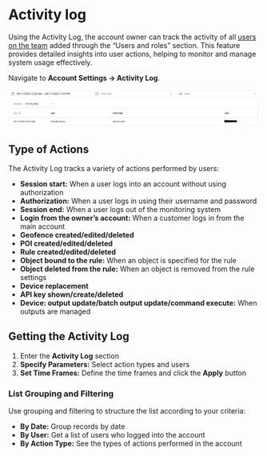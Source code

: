 # Activity log

Using the Activity Log, the account owner can track the activity of all [users on the team](users-and-roles.md) added through the “Users and roles” section. This feature provides detailed insights into user actions, helping to monitor and manage system usage effectively.

Navigate to **Account Settings → Activity Log**.

![image-20241108-172817.png](../attachments/image-20241108-172817.png)

## Type of Actions

The Activity Log tracks a variety of actions performed by users:

* **Session start:** When a user logs into an account without using authorization
* **Authorization:** When a user logs in using their username and password
* **Session end:** When a user logs out of the monitoring system
* **Login from the owner’s account:** When a customer logs in from the main account
* **Geofence created/edited/deleted**
* **POI created/edited/deleted**
* **Rule created/edited/deleted**
* **Object bound to the rule:** When an object is specified for the rule
* **Object deleted from the rule:** When an object is removed from the rule settings
* **Device replacement**
* **API key shown/create/deleted**
* **Device: output update/batch output update/command execute:** When outputs are managed

## Getting the Activity Log

1. Enter the **Activity Log** section
2. **Specify Parameters:** Select action types and users
3. **Set Time Frames:** Define the time frames and click the **Apply** button

### List Grouping and Filtering

Use grouping and filtering to structure the list according to your criteria:

* **By Date:** Group records by date
* **By User:** Get a list of users who logged into the account
* **By Action Type:** See the types of actions performed in the account
